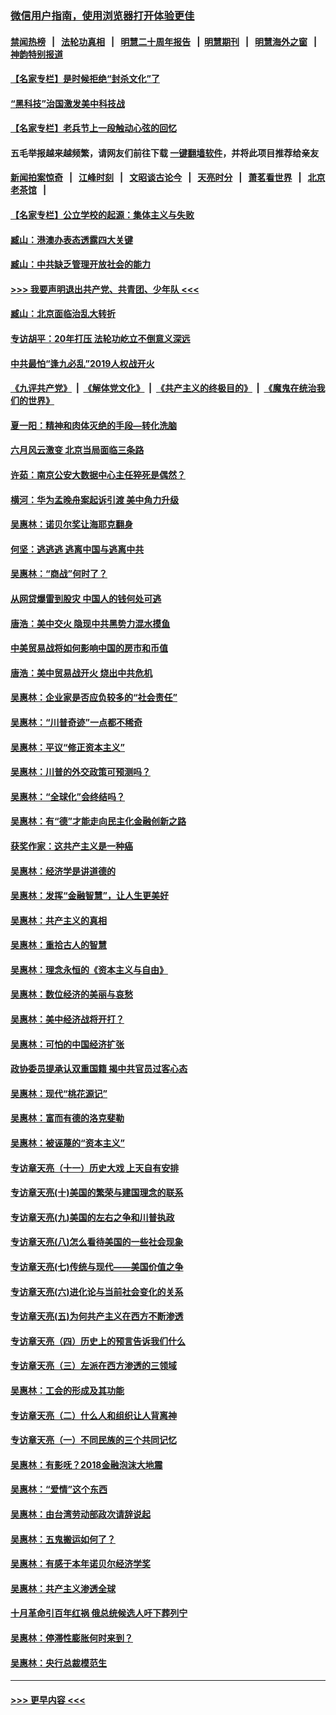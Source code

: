 ### [微信用户指南，使用浏览器打开体验更佳](https://github.com/gfw-breaker/banned-news1/blob/master/indexes/wechat-guide.md?t=0)
#### [禁闻热榜](热点新闻.md?t=0)  &nbsp;&nbsp;|&nbsp;&nbsp; [法轮功真相](https://github.com/gfw-breaker/truth/blob/master/README.md?t=0) &nbsp;&nbsp;|&nbsp;&nbsp; [明慧二十周年报告](https://github.com/gfw-breaker/mh-reports/blob/master/README.md?t=0) &nbsp;&nbsp;|&nbsp;&nbsp;[明慧期刊](https://github.com/gfw-breaker/mh-qikan) &nbsp;&nbsp;|&nbsp;&nbsp; [明慧海外之窗](https://github.com/gfw-breaker/mh-news/blob/master/README.md?t=0) &nbsp;&nbsp;|&nbsp;&nbsp; [神韵特别报道](https://github.com/gfw-breaker/mh-news/blob/master/shenyun.md?t=0)
#### [【名家专栏】是时候拒绝“封杀文化”了](../pages/nsc423/n11814093.md?t=02130802) 
#### [“黑科技”治国激发美中科技战](../pages/nsc423/n11638056.md?t=02130802) 
#### [【名家专栏】老兵节上一段触动心弦的回忆](../pages/nsc423/n11646016.md?t=02130802) 
#### 五毛举报越来越频繁，请网友们前往下载 [一键翻墙软件](https://github.com/gfw-breaker/ssr-accounts)，并将此项目推荐给亲友
#### [新闻拍案惊奇](https://github.com/gfw-breaker/banned-news1/blob/master/pages/link4.md) &nbsp;&nbsp;|&nbsp;&nbsp; [江峰时刻](https://github.com/gfw-breaker/banned-news1/blob/master/pages/link4.md) &nbsp;&nbsp;|&nbsp;&nbsp; [文昭谈古论今](https://github.com/gfw-breaker/banned-news1/blob/master/pages/link4.md) &nbsp;&nbsp;|&nbsp;&nbsp; [天亮时分](https://github.com/gfw-breaker/banned-news1/blob/master/pages/link4.md) &nbsp;&nbsp;|&nbsp;&nbsp; [萧茗看世界](https://github.com/gfw-breaker/banned-news1/blob/master/pages/link4.md) &nbsp;&nbsp;|&nbsp;&nbsp; [北京老茶馆](https://github.com/gfw-breaker/banned-news1/blob/master/pages/link4.md) &nbsp;&nbsp;|&nbsp;&nbsp; 
#### [【名家专栏】公立学校的起源：集体主义与失败](../pages/nsc423/n11601833.md?t=02130802) 
#### [臧山：港澳办表态透露四大关键](../pages/nsc423/n11421628.md?t=02130802) 
#### [臧山：中共缺乏管理开放社会的能力](../pages/nsc423/n11407457.md?t=02130802) 
#### [>>> 我要声明退出共产党、共青团、少年队 <<<](https://github.com/begood0513/goodnews/blob/master/quit/letter.md) 
#### [臧山：北京面临治乱大转折](../pages/nsc423/n11406895.md?t=02130802) 
#### [专访胡平：20年打压 法轮功屹立不倒意义深远](../pages/nsc423/n11398800.md?t=02130802) 
#### [中共最怕“逢九必乱”2019人权战开火](../pages/nsc423/n11385248.md?t=02130802) 
#### [《九评共产党》](https://github.com/begood0513/9ping.md/blob/master/README.md) &nbsp;|&nbsp; [《解体党文化》](../../../../jtdwh.md/blob/master/README.md)  &nbsp;|&nbsp; [《共产主义的终极目的》](../../../../gczydzjmd.md/blob/master/README.md) &nbsp;|&nbsp; [《魔鬼在统治我们的世界》](../../../../mgztzwmdsj.md/blob/master/README.md) 
#### [夏一阳：精神和肉体灭绝的手段—转化洗脑](../pages/nsc423/n11368250.md?t=02130802) 
#### [六月风云激变 北京当局面临三条路](../pages/nsc423/n11313668.md?t=02130802) 
#### [许茹：南京公安大数据中心主任猝死是偶然？](../pages/nsc423/n11064744.md?t=02130802) 
#### [横河：华为孟晚舟案起诉引渡 美中角力升级](../pages/nsc423/n11027230.md?t=02130802) 
#### [吴惠林：诺贝尔奖让海耶克翻身](../pages/nsc423/n10890049.md?t=02130802) 
#### [何坚：逃逃逃 逃离中国与逃离中共](../pages/nsc423/n10592891.md?t=02130802) 
#### [吴惠林：“商战”何时了？](../pages/nsc423/n10573558.md?t=02130802) 
#### [从网贷爆雷到股灾 中国人的钱何处可逃](../pages/nsc423/n10572800.md?t=02130802) 
#### [唐浩：美中交火 隐现中共黑势力混水摸鱼](../pages/nsc423/n10544040.md?t=02130802) 
#### [中美贸易战将如何影响中国的房市和币值](../pages/nsc423/n10543697.md?t=02130802) 
#### [唐浩：美中贸易战开火 烧出中共危机](../pages/nsc423/n10540126.md?t=02130802) 
#### [吴惠林：企业家是否应负较多的“社会责任”](../pages/nsc423/n10535022.md?t=02130802) 
#### [吴惠林：“川普奇迹”一点都不稀奇](../pages/nsc423/n10512808.md?t=02130802) 
#### [吴惠林：平议“修正资本主义”](../pages/nsc423/n10495724.md?t=02130802) 
#### [吴惠林：川普的外交政策可预测吗？](../pages/nsc423/n10462387.md?t=02130802) 
#### [吴惠林：“全球化”会终结吗？](../pages/nsc423/n10452838.md?t=02130802) 
#### [吴惠林：有“德”才能走向民主化金融创新之路](../pages/nsc423/n10432292.md?t=02130802) 
#### [获奖作家：这共产主义是一种癌](../pages/nsc423/n10431541.md?t=02130802) 
#### [吴惠林：经济学是讲道德的](../pages/nsc423/n10398014.md?t=02130802) 
#### [吴惠林：发挥“金融智慧”，让人生更美好](../pages/nsc423/n10375019.md?t=02130802) 
#### [吴惠林：共产主义的真相](../pages/nsc423/n10351394.md?t=02130802) 
#### [吴惠林：重拾古人的智慧](../pages/nsc423/n10337691.md?t=02130802) 
#### [吴惠林：理念永恒的《资本主义与自由》](../pages/nsc423/n10316274.md?t=02130802) 
#### [吴惠林：数位经济的美丽与哀愁](../pages/nsc423/n10292946.md?t=02130802) 
#### [吴惠林：美中经济战将开打？](../pages/nsc423/n10258825.md?t=02130802) 
#### [吴惠林：可怕的中国经济扩张](../pages/nsc423/n10219147.md?t=02130802) 
#### [政协委员提承认双重国籍 揭中共官员过客心态](../pages/nsc423/n10208809.md?t=02130802) 
#### [吴惠林：现代“桃花源记”](../pages/nsc423/n10185234.md?t=02130802) 
#### [吴惠林：富而有德的洛克斐勒](../pages/nsc423/n10142264.md?t=02130802) 
#### [吴惠林：被诬蔑的“资本主义”](../pages/nsc423/n10124816.md?t=02130802) 
#### [专访章天亮（十一）历史大戏 上天自有安排](../pages/nsc423/n10094905.md?t=02130802) 
#### [专访章天亮(十)美国的繁荣与建国理念的联系](../pages/nsc423/n10094899.md?t=02130802) 
#### [专访章天亮(九)美国的左右之争和川普执政](../pages/nsc423/n10094889.md?t=02130802) 
#### [专访章天亮(八)怎么看待美国的一些社会现象](../pages/nsc423/n10094857.md?t=02130802) 
#### [专访章天亮(七)传统与现代——美国价值之争](../pages/nsc423/n10093140.md?t=02130802) 
#### [专访章天亮(六)进化论与当前社会变化的关系](../pages/nsc423/n10092036.md?t=02130802) 
#### [专访章天亮(五)为何共产主义在西方不断渗透](../pages/nsc423/n10083620.md?t=02130802) 
#### [专访章天亮（四）历史上的预言告诉我们什么](../pages/nsc423/n10083606.md?t=02130802) 
#### [专访章天亮（三）左派在西方渗透的三领域](../pages/nsc423/n10081115.md?t=02130802) 
#### [吴惠林：工会的形成及其功能](../pages/nsc423/n10080633.md?t=02130802) 
#### [专访章天亮（二）什么人和组织让人背离神](../pages/nsc423/n10076637.md?t=02130802) 
#### [专访章天亮（一）不同民族的三个共同记忆](../pages/nsc423/n10074188.md?t=02130802) 
#### [吴惠林：有影呒？2018金融泡沫大地震](../pages/nsc423/n10040534.md?t=02130802) 
#### [吴惠林：“爱情”这个东西](../pages/nsc423/n10019423.md?t=02130802) 
#### [吴惠林：由台湾劳动部政次请辞说起](../pages/nsc423/n9979679.md?t=02130802) 
#### [吴惠林：五鬼搬运如何了？](../pages/nsc423/n9925338.md?t=02130802) 
#### [吴惠林：有感于本年诺贝尔经济学奖](../pages/nsc423/n9871883.md?t=02130802) 
#### [吴惠林：共产主义渗透全球](../pages/nsc423/n9812748.md?t=02130802) 
#### [十月革命引百年红祸 俄总统候选人吁下葬列宁](../pages/nsc423/n9810182.md?t=02130802) 
#### [吴惠林：停滞性膨胀何时来到？](../pages/nsc423/n9764136.md?t=02130802) 
#### [吴惠林：央行总裁模范生](../pages/nsc423/n9728134.md?t=02130802) 

----
#### [ >>> 更早内容 <<< ](../indexes/nsc423-earlier.md)
